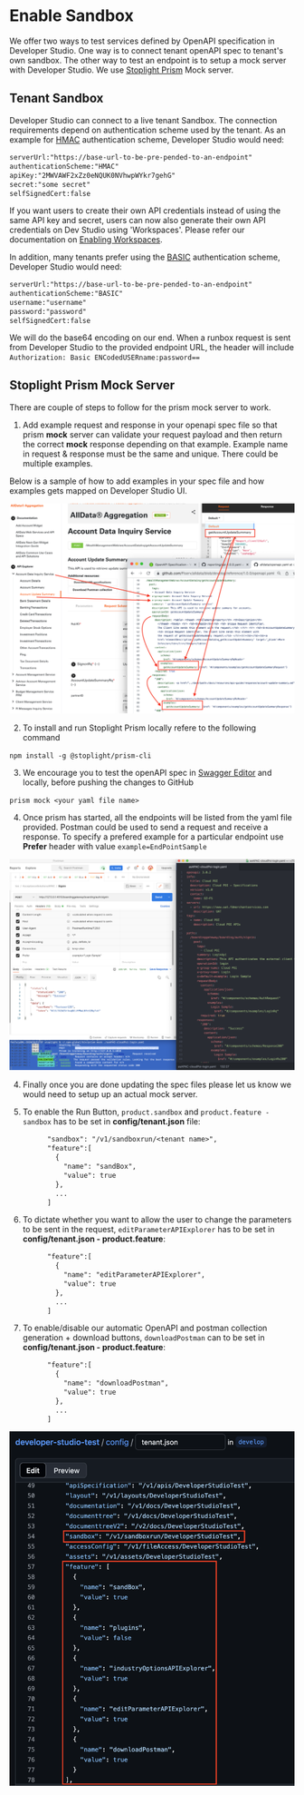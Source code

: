 # Enable Sandbox

We offer two ways to test services defined by OpenAPI specification in Developer Studio. One way is to connect tenant openAPI spec to tenant's own sandbox. The other way to test an endpoint is to setup a mock server with Developer Studio. We use [Stoplight Prism](https://meta.stoplight.io/docs/prism/ZG9jOjYx-overview) Mock server.

## Tenant Sandbox

Developer Studio can connect to a live tenant Sandbox. The connection requirements depend on authentication scheme used by the tenant. As an example for [HMAC](https://en.wikipedia.org/wiki/HMAC) authentication scheme, Developer Studio would need:

```
serverUrl:"https://base-url-to-be-pre-pended-to-an-endpoint"
authenticationScheme:"HMAC"
apiKey:"2MWVAWF2xZz0eNQUK0NVhwpWYkr7gehG"
secret:"some secret"
selfSignedCert:false
```

If you want users to create their own API credentials instead of using the same API key and secret, users can now also generate their own API credentials on Dev Studio using 'Workspaces'. Please refer our documentation on [Enabling Workspaces](enable-workspaces.md).

In addition, many tenants prefer using the [BASIC](https://swagger.io/docs/specification/v3_0/authentication/basic-authentication/) authentication scheme, Developer Studio would need:

```
serverUrl:"https://base-url-to-be-pre-pended-to-an-endpoint"
authenticationScheme:"BASIC"
username:"username"
password:"password"
selfSignedCert:false
```

We will do the base64 encoding on our end. When a runbox request is sent from Developer Studio to the provided endpoint URL, the header will include `Authorization: Basic ENCodedUSERname:password==`

## Stoplight Prism Mock Server

There are couple of steps to follow for the prism mock server to work.

1. Add example request and response in your openapi spec file so that prism **mock** server can validate your request payload and then return the correct **mock** response depending on that example. Example name in request & response must be the same and unique. There could be multiple examples.

Below is a sample of how to add examples in your spec file and how examples gets mapped on Developer Studio UI.

![api example](assets/images/api-example.png "api example")

2. To install and run Stoplight Prism locally refere to the following command

`npm install -g @stoplight/prism-cli`

3. We encourage you to test the openAPI spec in [Swagger Editor](https://editor.swagger.io/) and locally, before pushing the changes to GitHub

`prism mock <your yaml file name>`

4. Once prism has started, all the endpoints will be listed from the yaml file provided. Postman could be used to send a request and receive a response. To specify a prefered example for a particular endpoint use **Prefer** header with value `example=EndPointSample`

![start prism locally](assets/images/prism-postman-run.png)

4. Finally once you are done updating the spec files please let us know we would need to setup up an actual mock server.
5. To enable the Run Button, `product.sandbox` and `product.feature - sandbox` has to be set in **config/tenant.json** file:

    ```
          "sandbox": "/v1/sandboxrun/<tenant name>",
          "feature":[
            {
              "name": "sandBox",
              "value": true
            },
            ...
          ]
    ```
6. To dictate whether you want to allow the user to change the parameters to be sent in the request,  `editParameterAPIExplorer` has to be set in **config/tenant.json - product.feature**:

    ```
          "feature":[
            {
              "name": "editParameterAPIExplorer",
              "value": true
            },
            ...
          ]
    ```
7. To enable/disable our automatic OpenAPI and postman collection generation + download buttons,  `downloadPostman` can to be set in **config/tenant.json - product.feature**:

    ```
          "feature":[
            {
              "name": "downloadPostman",
              "value": true
            },
            ...
          ]
    ```

![tenant sandbox config](assets/images/tenant-sandbox-config.png "tenant sandbox options")